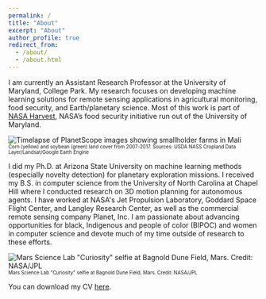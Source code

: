 ```yaml
---
permalink: /
title: "About"
excerpt: "About"
author_profile: true
redirect_from: 
  - /about/
  - /about.html
---
```


I am currently an Assistant Research Professor at the University of Maryland, College Park. My research focuses on developing machine learning solutions for remote sensing applications in agricultural monitoring, food security, and Earth/planetary science. Most of this work is part of [NASA Harvest](https://nasaharvest.org/), NASA’s food security initiative run out of the University of Maryland.

![Timelapse of PlanetScope images showing smallholder farms in Mali](http://hannah-rae.github.io/images/mali_timelapse.gif)
<br><sub><sup>Corn (yellow) and soybean (green) land cover from 2007-2017. Sources: USDA NASS Cropland Data Layer/Landsat/Google Earth Engine</sup></sub>

I did my Ph.D. at Arizona State University on machine learning methods (especially novelty detection) for planetary exploration missions. I received my B.S. in computer science from the University of North Carolina at Chapel Hill where I conducted research on 3D motion planning for autonomous agents. I have worked at NASA's Jet Propulsion Laboratory, Goddard Space Flight Center, and Langley Research Center, as well as the commercial remote sensing company Planet, Inc. I am passionate about advancing opportunities for black, Indigenous and people of color (BIPOC) and women in computer science and devote much of my time outside of research to these efforts. 

![Mars Science Lab "Curiosity" selfie at Bagnold Dune Field, Mars. Credit: NASA/JPL](http://hannah-rae.github.io/images/msl-selfie.jpg)
<br><sub><sup>Mars Science Lab "Curiosity" selfie at Bagnold Dune Field, Mars. Credit: NASA/JPL</sup></sub>

You can download my CV [here](http://hannah-rae.github.io/files/Kerner_Hannah_CV.pdf).